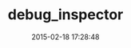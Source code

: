 ---
layout: post
title:  "debug_inspector"
repo:   "banister/debug_inspector"
date:   2015-02-18 17:28:48
gemurl: https://github.com/banister/debug_inspector
---